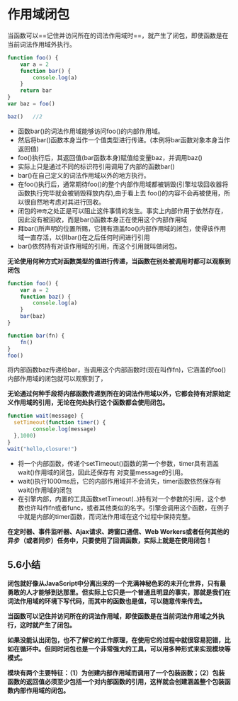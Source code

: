 # 作用域闭包

当函数可以==记住并访问所在的词法作用域时==，就产生了闭包，即使函数是在当前词法作用域外执行。

```js
function foo() {
    var a = 2
    function bar() {
        console.log(a)
    }
    return bar
}
var baz = foo()

baz()   //2
```

- 函数bar()的词法作用域能够访问foo()的内部作用域。
- 然后将bar()函数本身当作一个值类型进行传递。(本例将bar函数对象本身当作返回值)
- foo()执行后，其返回值(bar函数本身)赋值给变量baz，并调用baz()
- 实际上只是通过不同的标识符引用调用了内部的函数bar()
- bar()在自己定义的词法作用域以外的地方执行。
- 在foo()执行后，通常期待foo()的整个内部作用域都被销毁(引擎垃圾回收器将函数执行完毕就会被销毁释放内存),由于看上去
foo()的内容不会再被使用，所以很自然地考虑对其进行回收。
- 闭包的`神奇`之处正是可以阻止这件事情的发生。事实上内部作用于依然存在，因此没有被回收，而是bar()函数本身正在使用这个内部作用域
- 拜bar()所声明的位置所赐，它拥有涵盖foo()内部作用域的闭包，使得该作用域一直存活，以供bar()在之后任何时间进行引用
- bar()依然持有对该作用域的引用，而这个引用就叫做闭包。

**无论使用何种方式对函数类型的值进行传递，当函数在别处被调用时都可以观察到闭包**

```js
function foo() {
    var a = 2
    function baz() {
        console.log(a)
    }
    bar(baz)
}

function bar(fn) {
    fn()
}
foo()
```
将内部函数baz传递给bar，当调用这个内部函数时(现在叫作fn)，它涵盖的foo()内部作用域的闭包就可以观察到了，

**无论通过何种手段将内部函数传递到所在的词法作用域以外，它都会持有对原始定义作用域的引用，无论在何处执行这个函数都会使用闭包。**
```js
function wait(message) {
  setTimeout(function timer() {
        console.log(message)
  },1000)
}
wait("hello,closure!")
```
- 将一个内部函数，传递个setTimeout()函数的第一个参数，timer具有涵盖wait()作用域的闭包，因此还保存有
对变量message的引用。
- wait()执行1000ms后，它的内部作用域并不会消失，timer函数依然保存有wait()作用域的闭包
- 在引擎内部，内置的工具函数setTimeout(..)持有对一个参数的引用，这个参数也许叫作fn或者func，或者其他类似的名字。引擎会调用这个函数，在例子中就是内部的timer函数，而词法作用域在这个过程中保持完整。

**在定时器、事件监听器、Ajax请求、跨窗口通信、Web Workers或者任何其他的异步（或者同步）任务中，只要使用了回调函数，实际上就是在使用闭包！**
## 5.6小结
**闭包就好像从JavaScript中分离出来的一个充满神秘色彩的未开化世界，只有最勇敢的人才能够到达那里。但实际上它只是一个普通且明显的事实，那就是我们在词法作用域的环境下写代码，而其中的函数也是值，可以随意传来传去。**

**当函数可以记住并访问所在的词法作用域，即使函数是在当前词法作用域之外执行，这时就产生了闭包。**

**如果没能认出闭包，也不了解它的工作原理，在使用它的过程中就很容易犯错，比如在循环中。但同时闭包也是一个非常强大的工具，可以用多种形式来实现模块等模式。**

**模块有两个主要特征：（1）为创建内部作用域而调用了一个包装函数；（2）包装函数的返回值必须至少包括一个对内部函数的引用，这样就会创建涵盖整个包装函数内部作用域的闭包。**

